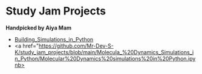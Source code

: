 # Study Jam Projects
<b>Handpicked by Aiya Mam</b>
<br>
- <a href="\\Building_Simulations_in_Python\main.ipynb">Building_Simulations_in_Python </a>
- <a href="https://github.com/Mr-Dev-S-K/study_jam_projects/blob/main/Molecula_%20Dynamics_Simulations_in_Python/Molecular%20Dynamics%20simulations%20in%20Python.ipynb>
